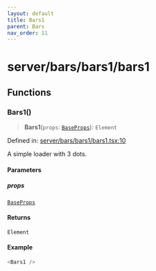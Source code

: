 ```yaml
---
layout: default
title: Bars1
parent: Bars
nav_order: 11
---
```

# server/bars/bars1/bars1

## Functions

### Bars1()

> **Bars1**(`props`: [`BaseProps`](../../common/base/base/index.md#baseprops)): `Element`

Defined in: [server/bars/bars1/bars1.tsx:10](https://github.com/react18-tools/turborepo-template/blob/3d3c113a28c3ab49589ecce9bf3d54046116994f/lib/src/server/bars/bars1/bars1.tsx#L10)

A simple loader with 3 dots.

#### Parameters

##### props

[`BaseProps`](../../common/base/base/index.md#baseprops)

#### Returns

`Element`

#### Example

```ts
<Bars1 />
```
